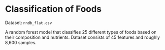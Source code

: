 # Classification of Foods
Dataset: `nndb_flat.csv`

A random forest model that classifies 25 different types of foods based on their composition and nutrients. Dataset consists of 45 features and roughly 8,600 samples.
